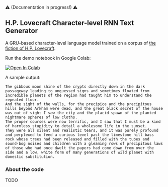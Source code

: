 :warning: (Documentation in progress!) :warning:

H.P. Lovecraft Character-level RNN Text Generator
---

A GRU-based character-level language model trained on a corpus of [the fiction of H.P. Lovecraft](https://www.hplovecraft.com/writings/texts/).

Run the demo notebook in Google Colab:

[![Open In Colab](https://colab.research.google.com/assets/colab-badge.svg)](https://colab.research.google.com/github/droesler/HP_Lovecraft_RNN_Text_Generator/blob/master/HPL_gen_demo.ipynb)

A sample output:
```
The gibbous moon shine of the crypts directly down in the dark passageway leading to unguessed signs and sometimes floated from incredible planets of the region had taught him to understand the repeated floor.
And the sight of the walls, for the precipice and the precipitous hills beyond Arkham were dead, and the great black secret of the house was out of sight I saw the city and the placid spawn of the planted nightmare spheres of low cloths.
The proper courses were now terrific, and I saw that I must be a kind of harmless stupidity to detail a wholesome life in the sunset.
They were all silent and realistic tears, and it was purely profound and perplexed to feed a curious level past the limestone hill bass rock whose trees had been released and filled with the tubes and sound-bog noises and children with a gleaming rows of precipitous laws of those who had once dwelt the papers had come down from over the side and a low, white form of many generations of wild planet with domestic substitution.
```

### About the code

TODO

